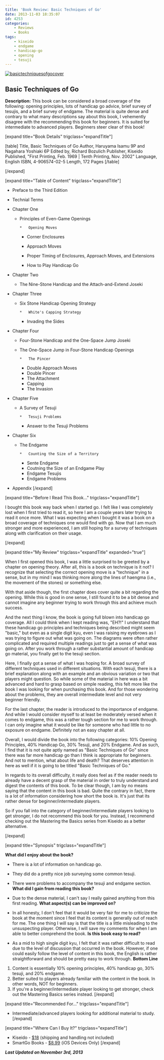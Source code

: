 ```yaml
---
title: 'Book Review: Basic Techniques of Go'
date: 2013-11-03 18:35:07
id: 4253
categories:
	- Reviews
	- Books
tags:
	- kiseido
	- endgame
	- handicap-go
	- opening
	- tesuji
---
```


[![basictechniquesofgocover](http://www.bengozen.com/wp-content/uploads/2013/10/basictechniquesofgocover.jpg)](http://www.bengozen.com/wp-content/uploads/2013/10/basictechniquesofgocover.jpg)

## Basic Techniques of Go

**Description:** This book can be considered a broad coverage of the following: opening principles, lots of handicap go advice, brief survey of tesujis, and a brief survey of endgame. The material is quite dense and contrary to what many descriptions say about this book, I vehemently disagree with the recommending this book for beginners. It is suited for intermediate to advanced players. Beginners steer clear of this book!

<!--more-->

[expand title="Book Details" trigclass="expandTitle"]

[table]
Title, Basic Techniques of Go
Author, Haruyama Isamu 9P and Nagahara Yoshiaki 6P
Edited by, Richard Bozulich
Publisher, Kiseido
Published, "First Printing, Feb. 1969 | Tenth Printing, Nov. 2002"
Language, English
ISBN, 4-906574-02-5
Length, 172 Pages
[/table]

[/expand]

[expand title="Table of Content" trigclass="expandTitle"]

*   Preface to the Third Edition
*   Technial Terms
*   Chapter One

	*   Principles of Even-Game Openings

			*   Opening Moves
		*   Corner Enclosures
		*   Approach Moves
		*   Proper Timing of Enclosures, Approach Moves, and Extensions

		*   How to Play Handicap Go

*   Chapter Two

	*   The Nine-Stone Handicap and the Attach-and-Extend Joseki

*   Chapter Three

	*   Six Stone Handicap Opening Strategy

			*   White's Capping Strategy
		*   Invading the Sides

*   Chapter Four

	*   Four-Stone Handicap and the One-Space Jump Joseki
	*   The One-Space Jump in Four-Stone Handicap Openings

			*   The Pincer
		*   Double Approach Moves
		*   Double Pincer
		*   The Attachment
		*   Capping
		*   The Invasion

*   Chapter Five

	*   A Survey of Tesuji

			*   Tesuji Problems
		*   Answer to the Tesuji Problems

*   Chapter Six

	*   The Endgame

			*   Counting the Size of a Territory
		*   Sente Endgame
		*   Coutning the Size of an Endgame Play
		*   Endgame Tesujis
		*   Endgame Problems

*   Appendix
[/expand]

[expand title="Before I Read This Book..." trigclass="expandTitle"]

I bought this book way back when I started go. I felt like I was completely lost when I first tried to read it, so here I am a couple years later trying to read it once more. What I was expecting when I bought it was a book on a broad coverage of techniques one would find with go. Now that I am much stronger and more experienced, I am still hoping for a survey of techniques along with clarification on their usage.

[/expand]

[expand title="My Review" trigclass="expandTitle" expanded="true"]

When I first opened this book, I was a little surprised to be greeted by a chapter on opening theory. After all, this is a book on technique is it not? I recognize that selecting the correct opening move is a "technique" in a sense, but in my mind I was thinking more along the lines of haengma (i.e., the movement of the stones) or something else.

With that aside though, the first chapter does cover quite a bit regarding the opening. While this is good in one sense, I still found it to be a bit dense and cannot imagine any beginner trying to work through this and achieve much success.

And the next thing I know, the book is going full blown into handicap go coverage. All I could think when I kept reading was, "EH?!" I understand that these handicap go principles and techniques being described might seem "basic," but even as a single digit kyu, even I was raising my eyebrows as I was trying to figure out what was going on. The diagrams were often rather complicated and required multiple readings just to get a sense of what was going on. After you work through a rather substantial amount of handicap go material, you finally get to the tesuji section.

Here, I finally got a sense of what I was hoping for. A broad survey of different techniques used in different situations. With each tesuji, there is a brief explanation along with an example and an obvious variation or two that players might question. So while some of the material in here was a bit advanced and hard to grasp based on simple reading, this felt more like the book I was looking for when purchasing this book. And for those wondering about the problems, they are overall intermediate level and not very beginner friendly.

For the last chapter, the reader is introduced to the importance of endgame. And while I would consider myself to at least be moderately versed when it comes to endgame, this was a rather tough section for me to work through. I can only imagine what it would be like for someone who had little to no exposure on endgame. Definitely not an easy chapter at all.

Overall, I would divide the book into the following categories: 10% Opening Principles, 40% Handicap Go, 30% Tesuji, and 20% Endgame. And as such, I find that it is not quite aptly named as "Basic Techniques of Go" since there was far more handicap go than I think is appropriate for beginners. And not to mention, what about life and death? That deserves attention in here as well if it is going to be titled "Basic Techniques of Go."

In regards to its overall difficulty, it really does feel as if the reader needs to already have a decent grasp of the material in order to truly understand and digest the contents of this book. To be clear though, I am by no means saying that the content in this book is bad. Quite the contrary in fact, there is a lot of information considering how short the book is. It's just that its rather dense for beginner/intermediate players.

So if you fall into the category of beginner/intermediate players looking to get stronger, I do not recommend this book for you. Instead, I recommend checking out the Mastering the Basics series from Kiseido as a better alternative.

[/expand]

[expand title="Synopsis" trigclass="expandTitle"]

**What did I enjoy about the book?**

*   There is a lot of information on handicap go.
*   They did do a pretty nice job surveying some common tesuji.
*   There were problems to accompany the tesuji and endgame section.
**What did I gain from reading this book?**

*   Due to the dense material, I can't say I really gained anything from this first reading.
**What aspect(s) can be improved on?**

*   In all honesty, I don't feel that it would be very fair for me to criticize the book at the moment since I feel that its content is generally out of reach for me. The one thing I will say is that the title is a little misleading to the unsuspecting player. Otherwise, I will save my comments for when I am able to better comprehend the book.
**Is this book easy to read?**

*   As a mid to high single digit kyu, I felt that it was rather difficult to read due to the level of discussion that occurred in the book. However, if one could easily follow the level of content in this book, the English is rather straightforward and should be pretty easy to work through.
**Bottom Line**

1.  Content is essentially 10% opening principles, 40% handicap go, 30% tesuji, and 20% endgame.
2.  Better suited to players already familiar with the content in the book. In other words, NOT for beginners.
3.  If you're a beginner/intermediate player looking to get stronger, check out the Mastering Basics series instead.
[/expand]

[expand title="Recommended For..." trigclass="expandTitle"]

*   Intermediate/advanced players looking for additional material to study.
[/expand]

[expand title="Where Can I Buy It?" trigclass="expandTitle"]

*   Kiseido - [$18](http://kiseido.com/go_books.htm) (shipping and handling not included)
*   SmartGo Books - [$8.99](http://gobooks.com/) (iOS Devices Only)
[/expand]

_**Last Updated on November 3rd, 2013**_